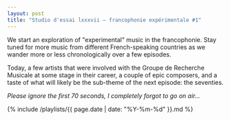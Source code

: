 ```yaml
---
layout: post
title: "Studio d'essai lxxxvii – francophonie expérimentale #1"
---
```


We start an exploration of "experimental" music in the francophonie. Stay tuned for more music from different French-speaking countries as we wander more or less chronologically over a few episodes.

Today, a few artists that were involved with the Groupe de Recherche Musicale at some stage in their career, a couple of epic composers, and a taste of what will likely be the sub-theme of the next episode: the seventies.

_Please ignore the first 70 seconds, I completely forgot to go on air..._

 {% include /playlists/{{ page.date | date: "%Y-%m-%d" }}.md %}

